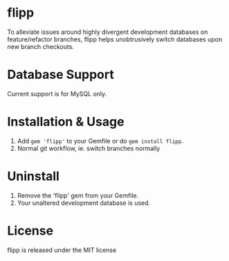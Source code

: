 # flipp

To alleviate issues around highly divergent development databases on feature/refactor branches, flipp helps unobtrusively switch databases upon new branch checkouts.

# Database Support

Current support is for MySQL only.

# Installation & Usage

1. Add `gem 'flipp'` to your Gemfile or do `gem install flipp`.
2. Normal git workflow, ie. switch branches normally

# Uninstall

1. Remove the 'flipp' gem from your Gemfile.
2. Your unaltered development database is used.

# License

flipp is released under the MIT license